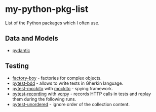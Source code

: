 # my-python-pkg-list

List of the Python packages which I often use.


## Data and Models
- [pydantic](https://pypi.org/project/pydantic/)


## Testing

- [factory-boy](https://pypi.org/project/factory-boy/) - factories for complex objects.
- [pytest-bdd](https://pypi.org/project/pytest-bdd/) - allows to write tests in Gherkin language.
- [pytest-mockito](https://pypi.org/project/pytest-mockito/) with [mockito](https://pypi.org/project/mockito/) - spying framework.
- [pytest-recording](https://pypi.org/project/pytest-recording/) with [vcrpy](https://pypi.org/project/vcrpy/) - records HTTP calls in tests and replay them during the following runs.
- [pytest-unordered](https://pypi.org/project/pytest-unordered/) - ignore order of the collection content.
